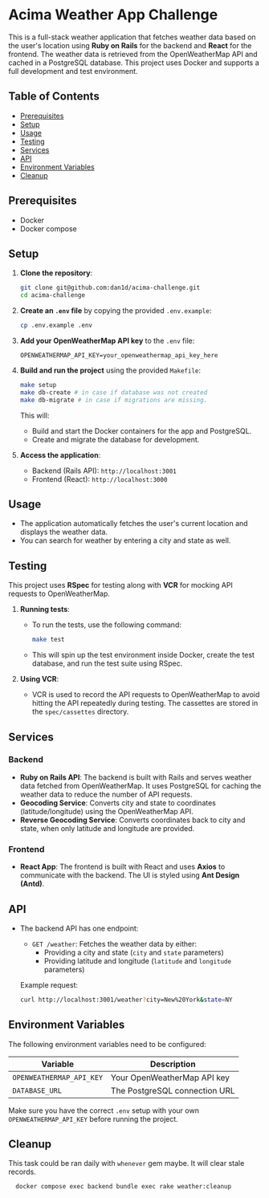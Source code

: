 
# Acima Weather App Challenge

This is a full-stack weather application that fetches weather data based on the user's location using **Ruby on Rails** for the backend and **React** for the frontend. The weather data is retrieved from the OpenWeatherMap API and cached in a PostgreSQL database. This project uses Docker and supports a full development and test environment.

## Table of Contents
- [Prerequisites](#prerequisites)
- [Setup](#setup)
- [Usage](#usage)
- [Testing](#testing)
- [Services](#services)
- [API](#api)
- [Environment Variables](#environment-variables)
- [Cleanup](#cleanup)

## Prerequisites

- Docker
- Docker compose

## Setup

1. **Clone the repository**:

    ```bash
    git clone git@github.com:dan1d/acima-challenge.git
    cd acima-challenge
    ```

2. **Create an `.env` file** by copying the provided `.env.example`:

    ```bash
    cp .env.example .env
    ```

3. **Add your OpenWeatherMap API key** to the `.env` file:

    ```dotenv
    OPENWEATHERMAP_API_KEY=your_openweathermap_api_key_here
    ```

4. **Build and run the project** using the provided `Makefile`:

    ```bash
    make setup
    make db-create # in case if database was not created
    make db-migrate # in case if migrations are missing.
    ```

   This will:
   - Build and start the Docker containers for the app and PostgreSQL.
   - Create and migrate the database for development.

5. **Access the application**:
   - Backend (Rails API): `http://localhost:3001`
   - Frontend (React): `http://localhost:3000`

## Usage

- The application automatically fetches the user's current location and displays the weather data.
- You can search for weather by entering a city and state as well.

## Testing

This project uses **RSpec** for testing along with **VCR** for mocking API requests to OpenWeatherMap.

1. **Running tests**:
    - To run the tests, use the following command:

      ```bash
      make test
      ```

    - This will spin up the test environment inside Docker, create the test database, and run the test suite using RSpec.

2. **Using VCR**:
    - VCR is used to record the API requests to OpenWeatherMap to avoid hitting the API repeatedly during testing. The cassettes are stored in the `spec/cassettes` directory.

## Services

### Backend

- **Ruby on Rails API**: The backend is built with Rails and serves weather data fetched from OpenWeatherMap. It uses PostgreSQL for caching the weather data to reduce the number of API requests.
- **Geocoding Service**: Converts city and state to coordinates (latitude/longitude) using the OpenWeatherMap API.
- **Reverse Geocoding Service**: Converts coordinates back to city and state, when only latitude and longitude are provided.

### Frontend

- **React App**: The frontend is built with React and uses **Axios** to communicate with the backend. The UI is styled using **Ant Design (Antd)**.

## API

- The backend API has one endpoint:
    - `GET /weather`: Fetches the weather data by either:
      - Providing a city and state (`city` and `state` parameters)
      - Providing latitude and longitude (`latitude` and `longitude` parameters)

    Example request:

    ```bash
    curl http://localhost:3001/weather?city=New%20York&state=NY
    ```

## Environment Variables

The following environment variables need to be configured:

| Variable                | Description                                           |
|-------------------------|-------------------------------------------------------|
| `OPENWEATHERMAP_API_KEY` | Your OpenWeatherMap API key                           |
| `DATABASE_URL`           | The PostgreSQL connection URL                         |

Make sure you have the correct `.env` setup with your own `OPENWEATHERMAP_API_KEY` before running the project.

## Cleanup

This task could be ran daily with `whenever` gem maybe.
It will clear stale records.

```bash
  docker compose exec backend bundle exec rake weather:cleanup
```
